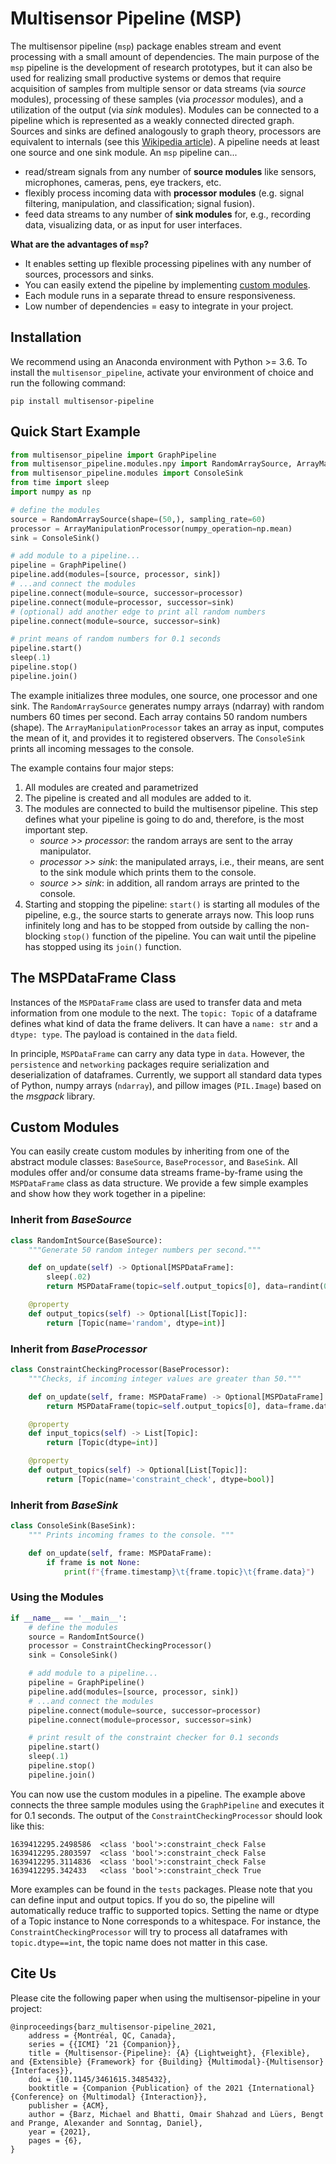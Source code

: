 # Multisensor Pipeline (MSP)

The multisensor pipeline (`msp`) package enables stream and event processing with a small amount of dependencies. The main purpose of the `msp` pipeline is the development of research prototypes, but it can also be used for realizing small productive systems or demos that require acquisition of samples from multiple sensor or data streams (via *source* modules), processing of these samples (via *processor* modules), and a utilization of the output (via *sink* modules). Modules can be connected to a pipeline which is represented as a weakly connected directed graph. Sources and sinks are defined analogously to graph theory, processors are equivalent to internals (see this [Wikipedia article](https://en.wikipedia.org/wiki/Directed_graph#Indegree_and_outdegree)). A pipeline needs at least one source and one sink module. An `msp` pipeline can...

-   read/stream signals from any number of **source modules** like sensors, microphones, cameras, pens, eye trackers, etc.
-   flexibly process incoming data with **processor modules** (e.g. signal filtering, manipulation, and classification; signal fusion).
-   feed data streams to any number of **sink modules** for, e.g., recording data, visualizing data, or as input for user interfaces.

**What are the advantages of `msp`?** 

*   It enables setting up flexible processing pipelines with any number of sources, processors and sinks.
*   You can easily extend the pipeline by implementing [custom modules](#custom-modules).
*   Each module runs in a separate thread to ensure responsiveness.
*   Low number of dependencies = easy to integrate in your project.

## Installation

We recommend using an Anaconda environment with Python >= 3.6. To install the `multisensor_pipeline`, activate your environment of choice and run the following command:

```shell
pip install multisensor-pipeline
```

## Quick Start Example

```python
from multisensor_pipeline import GraphPipeline
from multisensor_pipeline.modules.npy import RandomArraySource, ArrayManipulationProcessor
from multisensor_pipeline.modules import ConsoleSink
from time import sleep
import numpy as np

# define the modules
source = RandomArraySource(shape=(50,), sampling_rate=60)
processor = ArrayManipulationProcessor(numpy_operation=np.mean)
sink = ConsoleSink()

# add module to a pipeline...
pipeline = GraphPipeline()
pipeline.add(modules=[source, processor, sink])
# ...and connect the modules
pipeline.connect(module=source, successor=processor)
pipeline.connect(module=processor, successor=sink)
# (optional) add another edge to print all random numbers
pipeline.connect(module=source, successor=sink)

# print means of random numbers for 0.1 seconds
pipeline.start()
sleep(.1)
pipeline.stop()
pipeline.join()
```

The example initializes three modules, one source, one processor and one sink. The `RandomArraySource` generates numpy arrays (ndarray) with random numbers 60 times per second. Each array contains 50 random numbers (shape). The `ArrayManipulationProcessor` takes an array as input, computes the mean of it, and provides it to registered observers. The `ConsoleSink` prints all incoming messages to the console. 

The example contains four major steps:
 
1.  All modules are created and parametrized
2.  The pipeline is created and all modules are added to it.
3.  The modules are connected to build the multisensor pipeline. This step defines what your pipeline is going to do and, therefore, is the most important step.
    -   *source >> processor*: the random arrays are sent to the array manipulator.
    -   *processor >> sink*: the manipulated arrays, i.e., their means, are sent to the sink module which prints them to the console.
    -   *source >> sink*: in addition, all random arrays are printed to the console.
4. Starting and stopping the pipeline: `start()` is starting all modules of the pipeline, e.g., the source starts to generate arrays now. This loop runs infinitely long and has to be stopped from outside by calling the non-blocking `stop()` function of the pipeline. You can wait until the pipeline has stopped using its `join()` function.  

## The MSPDataFrame Class

Instances of the `MSPDataFrame` class are used to transfer data and meta information from one module to the next.
The `topic: Topic` of a dataframe defines what kind of data the frame delivers. It can have a `name: str` and a `dtype: type`. The payload is contained in the `data` field.

In principle, `MSPDataFrame` can carry any data type in `data`. However, the `persistence` and `networking` packages require serialization and deserialization of dataframes. Currently, we support all standard data types of Python, numpy arrays (`ndarray`), and pillow images (`PIL.Image`) based on the *msgpack* library.

## Custom Modules

You can easily create custom modules by inheriting from one of the abstract module classes: `BaseSource`, `BaseProcessor`, and `BaseSink`. All modules offer and/or consume data streams frame-by-frame using the `MSPDataFrame` class as data structure. We provide a few simple examples and show how they work together in a pipeline:

### Inherit from _BaseSource_

```python
class RandomIntSource(BaseSource):
    """Generate 50 random integer numbers per second."""

    def on_update(self) -> Optional[MSPDataFrame]:
        sleep(.02)
        return MSPDataFrame(topic=self.output_topics[0], data=randint(0, 100))

    @property
    def output_topics(self) -> Optional[List[Topic]]:
        return [Topic(name='random', dtype=int)]
```

### Inherit from _BaseProcessor_

```python
class ConstraintCheckingProcessor(BaseProcessor):
    """Checks, if incoming integer values are greater than 50."""

    def on_update(self, frame: MSPDataFrame) -> Optional[MSPDataFrame]:
        return MSPDataFrame(topic=self.output_topics[0], data=frame.data > 50)

    @property
    def input_topics(self) -> List[Topic]:
        return [Topic(dtype=int)]

    @property
    def output_topics(self) -> Optional[List[Topic]]:
        return [Topic(name='constraint_check', dtype=bool)]
```

### Inherit from _BaseSink_

```python
class ConsoleSink(BaseSink):
    """ Prints incoming frames to the console. """

    def on_update(self, frame: MSPDataFrame):
        if frame is not None:
            print(f"{frame.timestamp}\t{frame.topic}\t{frame.data}")
```

### Using the Modules

```python
if __name__ == '__main__':
    # define the modules
    source = RandomIntSource()
    processor = ConstraintCheckingProcessor()
    sink = ConsoleSink()

    # add module to a pipeline...
    pipeline = GraphPipeline()
    pipeline.add(modules=[source, processor, sink])
    # ...and connect the modules
    pipeline.connect(module=source, successor=processor)
    pipeline.connect(module=processor, successor=sink)

    # print result of the constraint checker for 0.1 seconds
    pipeline.start()
    sleep(.1)
    pipeline.stop()
    pipeline.join()
```

You can now use the custom modules in a pipeline. The example above connects the three sample modules using the `GraphPipeline` and executes it for 0.1 seconds. The output of the `ConstraintCheckingProcessor` should look like this:

```shell
1639412295.2498586	<class 'bool'>:constraint_check	False
1639412295.2803597	<class 'bool'>:constraint_check	False
1639412295.3114836	<class 'bool'>:constraint_check	False
1639412295.342433	<class 'bool'>:constraint_check	True
```

More examples can be found in the `tests` packages.
Please note that you can define input and output topics. If you do so, the pipeline will automatically reduce traffic to supported topics. Setting the name or dtype of a Topic instance to None corresponds to a whitespace. For instance, the `ConstraintCheckingProcessor` will try to process all dataframes with `topic.dtype==int`, the topic name does not matter in this case.

## Cite Us
Please cite the following paper when using the multisensor-pipeline in your project:

```
@inproceedings{barz_multisensor-pipeline_2021,
	address = {Montréal, QC, Canada},
	series = {{ICMI} ’21 {Companion}},
	title = {Multisensor-{Pipeline}: {A} {Lightweight}, {Flexible}, and {Extensible} {Framework} for {Building} {Multimodal}-{Multisensor} {Interfaces}},
	doi = {10.1145/3461615.3485432},
	booktitle = {Companion {Publication} of the 2021 {International} {Conference} on {Multimodal} {Interaction}},
	publisher = {ACM},
	author = {Barz, Michael and Bhatti, Omair Shahzad and Lüers, Bengt and Prange, Alexander and Sonntag, Daniel},
	year = {2021},
	pages = {6},
}
```
